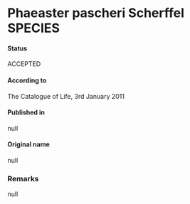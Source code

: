 Phaeaster pascheri Scherffel SPECIES
=======

#### Status
ACCEPTED

#### According to
The Catalogue of Life, 3rd January 2011

#### Published in
null

#### Original name
null

### Remarks
null